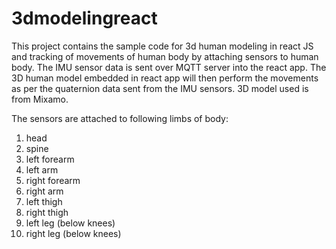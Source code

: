 # 3dmodelingreact

This project contains the sample code for 3d human modeling in react JS and tracking of movements of human body by attaching sensors to human body. 
The IMU sensor data is sent over MQTT server into the react app.
The 3D human model embedded in react app will then perform the movements as per the quaternion data sent from the IMU sensors.
3D model used is from Mixamo. 

The sensors are attached to following limbs of body:
1) head
2) spine
3) left forearm
4) left arm
5) right forearm
6) right arm
7) left thigh
8) right thigh
9) left leg (below knees)
10) right leg (below knees)

